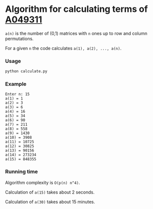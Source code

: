 # Algorithm for calculating terms of [A049311](https://oeis.org/A049311)
`a(n)` is the number of (0,1) matrices with `n` ones up to row and column permutations.

For a given `n` the code calculates `a(1), a(2), ..., a(n)`.

### Usage
```bash
python calculate.py
```

### Example
```
Enter n: 15
a(1) = 1
a(2) = 3
a(3) = 6
a(4) = 16
a(5) = 34
a(6) = 90
a(7) = 211
a(8) = 558
a(9) = 1430
a(10) = 3908
a(11) = 10725
a(12) = 30825
a(13) = 90156
a(14) = 273234
a(15) = 848355
```

### Running time
Algorithm complexity is `O(p(n) n^4)`.

Calculation of `a(15)` takes about 2 seconds.

Calculation of `a(30)` takes about 15 minutes.
